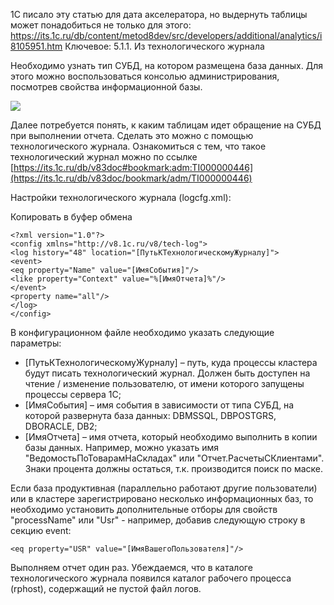1С писало эту статью для дата акселератора, но выдернуть таблицы может понадобиться не только для этого:
https://its.1c.ru/db/content/metod8dev/src/developers/additional/analytics/i8105951.htm
Ключевое:
5.1.1. Из технологического журнала

Необходимо узнать тип СУБД, на котором размещена база данных. Для этого можно воспользоваться консолью администрирования, посмотрев свойства информационной базы.

![](https://its.1c.ru/db/content/metod8dev/src/developers/additional/analytics/i8105951.files/10.png?_=0000B6655ED18959-v2)

Далее потребуется понять, к каким таблицам идет обращение на СУБД при выполнении отчета. Сделать это можно с помощью технологического журнала. Ознакомиться с тем, что такое технологический журнал можно по ссылке [https://its.1c.ru/db/v83doc#bookmark:adm:TI000000446](https://its.1c.ru/db/v83doc/bookmark/adm/TI000000446)

Настройки технологического журнала (logcfg.xml):

Копировать в буфер обмена
```
<?xml version="1.0"?>  
<config xmlns="http://v8.1c.ru/v8/tech-log">  
<log history="48" location="[ПутьКТехнологическомуЖурналу]">  
<event>  
<eq property="Name" value="[ИмяСобытия]"/>  
<like property="Context" value="%[ИмяОтчета]%"/>  
</event>  
<property name="all"/>  
</log>  
</config>
```
В конфигурационном файле необходимо указать следующие параметры:

- \[ПутьКТехнологическомуЖурналу\] – путь, куда процессы кластера будут писать технологический журнал. Должен быть доступен на чтение / изменение пользователю, от имени которого запущены процессы сервера 1С;
- \[ИмяСобытия\] – имя события в зависимости от типа СУБД, на которой развернута база данных: DBMSSQL, DBPOSTGRS, DBORACLE, DB2;
- \[ИмяОтчета\] – имя отчета, который необходимо выполнить в копии базы данных. Например, можно указать имя "ВедомостьПоТоварамНаСкладах" или "Отчет.РасчетыСКлиентами". Знаки процента должны остаться, т.к. производится поиск по маске.

Если база продуктивная (параллельно работают другие пользователи) или в кластере зарегистрировано несколько информационных баз, то необходимо установить дополнительные отборы для свойств "processName" или "Usr" - например, добавив следующую строку в секцию event:
```
<eq property="USR" value="[ИмяВашегоПользователя]"/>
```
Выполняем отчет один раз. Убеждаемся, что в каталоге технологического журнала появился каталог рабочего процесса (rphost), содержащий не пустой файл логов.

